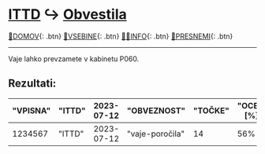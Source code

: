 # [ITTD](../index.md) ↪ [Obvestila](./index.md)
[🏡DOMOV](../index.md){: .btn}
[📝VSEBINE](../Vsebine/index.md){: .btn}
[👨‍🎓INFO](../info.md){: .btn}
[💾PRESNEMI](../Presnemi/index.md){: .btn}

---
 
Vaje lahko prevzamete v kabinetu P060.

## Rezultati:

| "VPISNA" | "ITTD" | 2023-07-12 | "OBVEZNOST" | "TOČKE" | "OCENA [%]" |
| ---- | ---- | ---- | ---- | ---- | ---- |
| 1234567 | "ITTD" | 2023-07-12 | "vaje-poročila" | 14 | 56% |

